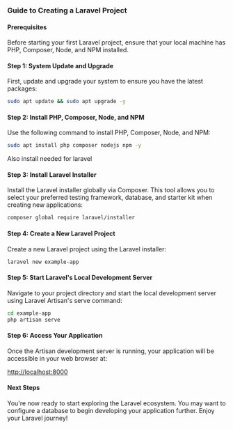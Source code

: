 ### Guide to Creating a Laravel Project

#### Prerequisites

Before starting your first Laravel project, ensure that your local machine has PHP, Composer, Node, and NPM installed.

#### Step 1: System Update and Upgrade

First, update and upgrade your system to ensure you have the latest packages:

```bash
sudo apt update && sudo apt upgrade -y
```

#### Step 2: Install PHP, Composer, Node, and NPM

Use the following command to install PHP, Composer, Node, and NPM:

```bash
sudo apt install php composer nodejs npm -y
```

Also install needed for laravel



#### Step 3: Install Laravel Installer

Install the Laravel installer globally via Composer. This tool allows you to select your preferred testing framework, database, and starter kit when creating new applications:

```bash
composer global require laravel/installer
```

#### Step 4: Create a New Laravel Project

Create a new Laravel project using the Laravel installer:

```bash
laravel new example-app
```

#### Step 5: Start Laravel's Local Development Server

Navigate to your project directory and start the local development server using Laravel Artisan's serve command:

```bash
cd example-app
php artisan serve
```

#### Step 6: Access Your Application

Once the Artisan development server is running, your application will be accessible in your web browser at:

[http://localhost:8000](http://localhost:8000)

#### Next Steps

You're now ready to start exploring the Laravel ecosystem. You may want to configure a database to begin developing your application further. Enjoy your Laravel journey!
